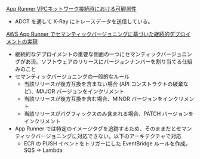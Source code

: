 
[App Runner VPCネットワーク接続時における可観測性](https://aws.amazon.com/jp/blogs/news/observability-for-aws-app-runner-vpc-networking/)

* ADOT を通して X-Ray にトレースデータを送信している。


[AWS App Runner でセマンティックバージョニングに基づいた継続的デプロイメントの実現](https://aws.amazon.com/jp/blogs/news/enable-continuous-deployment-based-on-semantic-versioning-using-aws-app-runner/)

* 継続的なデプロイメントの重要な側面の一つにセマンティックバージョニングがあ流。ソフトウェアのリリースにバージョンナンバーを割り当てる仕組みのこと
* セマンティックバージョニングの一般的なルール
  * 当該リリースが後方互換を含まない場合 (API コンストラクトの破棄など)、MAJOR バージョンをインクリメント
  * 当該リリースが後方互換を含む場合、MINOR バージョンをインクリメント
  * 当該リリースがバグフィックスのみ含まれる場合、PATCH バージョンをインクリメント
* App Runner では特定のイメージタグを追跡するため、そのままだとセマンティックバージョニングに対応できない。以下のアーキテクチャで対応
  * ECR の PUSH イベントをトリガーにした EventBridge ルールを作成。SQS → Lambda


